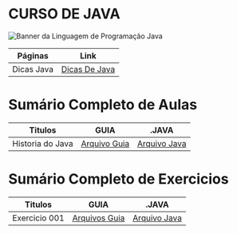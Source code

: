 # CURSO DE JAVA

<img src="https://miro.medium.com/v2/resize:fit:1140/1*olEe-YQm7qfpwa3iWOrTPw.jpeg" alt="Banner da Linguagem de Programação Java"></img>

| Páginas    | Link                                  |
| ---------- | ------------------------------------- |
| Dicas Java | [Dicas De Java](java.DICAS/README.md) |

# Sumário Completo de Aulas

| Titulos          | GUIA             | .JAVA                                                  |
| ---------------- | ---------------- | ------------------------------------------------------ |
| Historia do Java | [Arquivo Guia]() | [Arquivo Java](java.AULAS/aula.001/java.HISTORIA.yaml) |

# Sumário Completo de Exercicios
| Titulos       | GUIA              | .JAVA                                                                        |
| ------------- | ----------------- | ---------------------------------------------------------------------------- |
| Exercicio 001 | [Arquivos Guia]() | [Arquivo Java](java.EXERCICIOS/ex.001/src/fundamentos/PrimeiroPrograma.java) |
